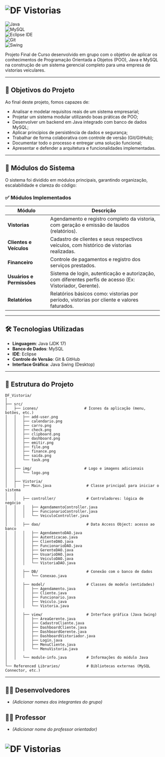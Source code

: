 # ![DF Vistorias](imagens/logo.gif)

![Java](https://img.shields.io/badge/Java-21-orange?logo=java&logoColor=white)  
![MySQL](https://img.shields.io/badge/MySQL-Database-blue?logo=mysql&logoColor=white)  
![Eclipse IDE](https://img.shields.io/badge/Eclipse-IDE-purple?logo=eclipseide&logoColor=white)  
![Git](https://img.shields.io/badge/Git-Version%20Control-red?logo=git&logoColor=white)  
![Swing](https://img.shields.io/badge/Java-Swing-yellow?logo=coffeescript&logoColor=white)  

Projeto Final de Curso desenvolvido em grupo com o objetivo de aplicar os conhecimentos de Programação Orientada a Objetos (POO), Java e MySQL na construção de um sistema gerencial completo para uma empresa de vistorias veiculares.

---

## 🎯 Objetivos do Projeto  

Ao final deste projeto, fomos capazes de:  

- Analisar e modelar requisitos reais de um sistema empresarial;  
- Projetar um sistema modular utilizando boas práticas de POO;  
- Desenvolver um backend em Java integrado com banco de dados MySQL;  
- Aplicar princípios de persistência de dados e segurança;  
- Trabalhar de forma colaborativa com controle de versão (Git/GitHub);  
- Documentar todo o processo e entregar uma solução funcional;  
- Apresentar e defender a arquitetura e funcionalidades implementadas.  

---

## 🧩 Módulos do Sistema  

O sistema foi dividido em módulos principais, garantindo organização, escalabilidade e clareza do código:  

### ✅ Módulos Implementados  

| Módulo                        | Descrição                                                                                                                                         |
|-------------------------------|---------------------------------------------------------------------------------------------------------------------------------------------------|
| **Vistorias**                 | Agendamento e registro completo da vistoria, com geração e emissão de laudos (relatórios).                                                        |
| **Clientes e Veículos**       | Cadastro de clientes e seus respectivos veículos, com histórico de vistorias realizadas.                                                           |
| **Financeiro**                | Controle de pagamentos e registro dos serviços prestados.                                                                                         |
| **Usuários e Permissões**     | Sistema de login, autenticação e autorização, com diferentes perfis de acesso (Ex: Vistoriador, Gerente).                                       |
| **Relatórios**                | Relatórios básicos como: vistorias por período, vistorias por cliente e valores faturados.                                                        |

---

## 🛠️ Tecnologias Utilizadas  

- **Linguagem**: Java (JDK 17)  
- **Banco de Dados**: MySQL  
- **IDE**: Eclipse  
- **Controle de Versão**: Git & GitHub  
- **Interface Gráfica**: Java Swing (Desktop)  

---

## 📂 Estrutura do Projeto  

```
DF_Vistoria/
│
├── src/
│   ├── icones/                     # Ícones da aplicação (menu, botões, etc.)
│   │   ├── add-user.png
│   │   ├── calendario.png
│   │   ├── carro.png
│   │   ├── check.png
│   │   ├── clipboard.png
│   │   ├── dashboard.png
│   │   ├── emitir.png
│   │   ├── file.png
│   │   ├── finance.png
│   │   ├── saida.png
│   │   └── task.png
│   │
│   ├── img/                        # Logo e imagens adicionais
│   │   └── logo.png
│   │
│   ├── Vistoria/
│   │   ├── Main.java                # Classe principal para iniciar o sistema
│   │
│   │   ├── controller/              # Controladores: lógica de negócio
│   │   │   ├── AgendamentoController.java
│   │   │   ├── FuncionarioController.java
│   │   │   └── VeiculoController.java
│   │
│   │   ├── dao/                     # Data Access Object: acesso ao banco
│   │   │   ├── AgendamentoDAO.java
│   │   │   ├── Autenticacao.java
│   │   │   ├── ClienteDAO.java
│   │   │   ├── FuncionarioDAO.java
│   │   │   ├── GerenteDAO.java
│   │   │   ├── UsuarioDAO.java
│   │   │   ├── VeiculoDAO.java
│   │   │   └── VistoriaDAO.java
│   │
│   │   ├── DB/                      # Conexão com o banco de dados
│   │   │   └── Conexao.java
│   │
│   │   ├── model/                   # Classes de modelo (entidades)
│   │   │   ├── Agendamento.java
│   │   │   ├── Cliente.java
│   │   │   ├── Funcionario.java
│   │   │   ├── Veiculo.java
│   │   │   └── Vistoria.java
│   │
│   │   ├── view/                    # Interface gráfica (Java Swing)
│   │   │   ├── AreaGerente.java
│   │   │   ├── CadastroCliente.java
│   │   │   ├── DashboardCliente.java
│   │   │   ├── DashboardGerente.java
│   │   │   ├── DashboardVistoriador.java
│   │   │   ├── Login.java
│   │   │   ├── MenuCliente.java
│   │   │   └── MenuVistoria.java
│   │
│   │   └── module-info.java         # Informações do módulo Java
│
└── Referenced Libraries/            # Bibliotecas externas (MySQL Connector, etc.)
```

---

## 👨‍💻 Desenvolvedores  
- *(Adicionar nomes dos integrantes do grupo)*  

## 👨‍🏫 Professor  
- *(Adicionar nome do professor orientador)*  

# ![DF Vistorias](imagens/parte_do_projeto.gif)